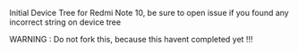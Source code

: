 Initial Device Tree for Redmi Note 10, be sure to open issue if you found any incorrect string on device tree

WARNING : Do not fork this, because this havent completed yet !!!
